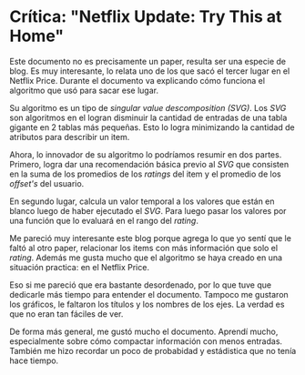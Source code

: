 # Crítica: "Netflix Update: Try This at Home"
Este documento no es precisamente un paper, resulta ser una especie de blog. Es muy interesante, lo relata uno de los que sacó el tercer lugar en el Netflix Price. Durante el documento va explicando cómo funciona el algoritmo que usó para sacar ese lugar.

Su algoritmo es un tipo de *singular value descomposition (SVG)*. Los *SVG* son algoritmos en el logran disminuir la cantidad de entradas de una tabla gigante en 2 tablas más pequeñas. Esto lo logra minimizando la cantidad de atributos para describir un item.

Ahora, lo innovador de su algoritmo lo podríamos resumir en dos partes. Primero, logra dar una recomendación básica previo al *SVG* que consisten en la suma de los promedios de los *ratings* del item y el promedio de los *offset's* del usuario.

En segundo lugar, calcula un valor temporal a los valores que están en blanco luego de haber ejecutado el *SVG*. Para luego pasar los valores por una función que lo evaluará en el rango del *rating*.

Me pareció muy interesante este blog porque agrega lo que yo sentí que le faltó al otro paper, relacionar los items con más información que solo el *rating*. Además me gusta mucho que el algoritmo se haya creado en una situación practica: en el Netflix Price.

Eso si me pareció que era bastante desordenado, por lo que tuve que dedicarle más tiempo para entender el documento. Tampoco me gustaron los gráficos, le faltaron los títulos y los nombres de los ejes. La verdad es que no eran tan fáciles de ver. 

De forma más general, me gustó mucho el documento. Aprendí mucho, especialmente sobre cómo compactar información con menos entradas. También me hizo recordar un poco de probabidad y estádistica que no tenía hace tiempo.

